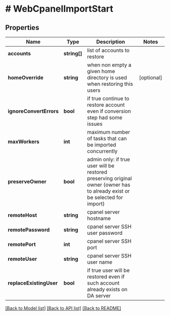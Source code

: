 # # WebCpanelImportStart

## Properties

Name | Type | Description | Notes
------------ | ------------- | ------------- | -------------
**accounts** | **string[]** | list of accounts to restore |
**homeOverride** | **string** | when non empty a given home directory is used when restoring this users | [optional]
**ignoreConvertErrors** | **bool** | if true continue to restore account even if conversion step had some issues |
**maxWorkers** | **int** | maximum number of tasks that can be imported concurrently |
**preserveOwner** | **bool** | admin only: if true user will be restored preserving original owner (owner has to already exist or be selected for import) |
**remoteHost** | **string** | cpanel server hostname |
**remotePassword** | **string** | cpanel server SSH user password |
**remotePort** | **int** | cpanel server SSH port |
**remoteUser** | **string** | cpanel server SSH user name |
**replaceExistingUser** | **bool** | if true user will be restored even if such account already exists on DA server |

[[Back to Model list]](../../README.md#models) [[Back to API list]](../../README.md#endpoints) [[Back to README]](../../README.md)
